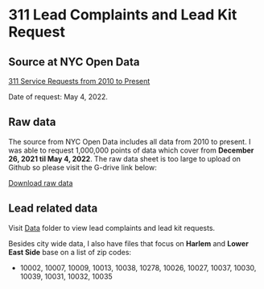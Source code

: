# 311 Lead Complaints and Lead Kit Request

## Source at NYC Open Data

[311 Service Requests from 2010 to Present](https://data.cityofnewyork.us/Social-Services/311-Service-Requests-from-2010-to-Present/erm2-nwe9)

Date of request: May 4, 2022.

## Raw data

The source from NYC Open Data includes all data from 2010 to present. I was able to request 1,000,000 points of data which cover from **December 26, 2021 til May 4, 2022**. The raw data sheet is too large to upload on Github so please visit the G-drive link below:

[Download raw data](311_nycopen_exported_data)

## Lead related data

Visit [Data](https://github.com/nguya580/neighborhood_profile/tree/main/Data) folder to view lead complaints and lead kit requests.

Besides city wide data, I also have files that focus on **Harlem** and **Lower East Side** base on a list of zip codes:

- 10002, 10007, 10009, 10013, 10038, 10278, 10026, 10027, 10037, 10030, 10039, 10031, 10032, 10035
